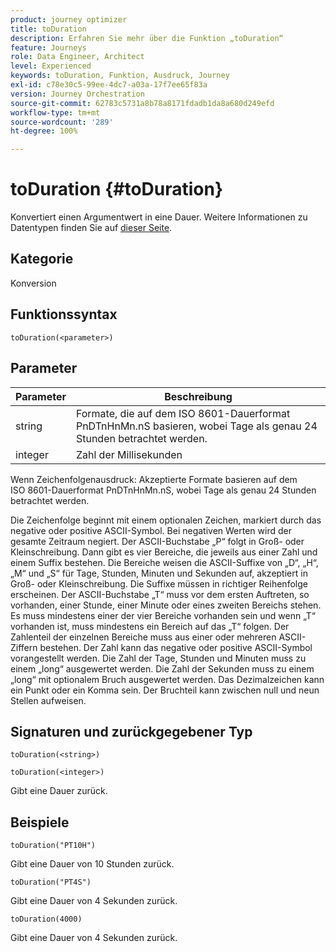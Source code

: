 ```yaml
---
product: journey optimizer
title: toDuration
description: Erfahren Sie mehr über die Funktion „toDuration“
feature: Journeys
role: Data Engineer, Architect
level: Experienced
keywords: toDuration, Funktion, Ausdruck, Journey
exl-id: c78e30c5-99ee-4dc7-a03a-17f7ee65f83a
version: Journey Orchestration
source-git-commit: 62783c5731a8b78a8171fdadb1da8a680d249efd
workflow-type: tm+mt
source-wordcount: '289'
ht-degree: 100%

---
```


# toDuration {#toDuration}

Konvertiert einen Argumentwert in eine Dauer. Weitere Informationen zu Datentypen finden Sie auf [dieser Seite](../expression/data-types.md).

## Kategorie

Konversion

## Funktionssyntax

`toDuration(<parameter>)`

## Parameter

| Parameter | Beschreibung |
|--- |--- |
| string | Formate, die auf dem ISO 8601-Dauerformat PnDTnHnMn.nS basieren, wobei Tage als genau 24 Stunden betrachtet werden. |
| integer | Zahl der Millisekunden |

Wenn Zeichenfolgenausdruck: Akzeptierte Formate basieren auf dem ISO 8601-Dauerformat PnDTnHnMn.nS, wobei Tage als genau 24 Stunden betrachtet werden.

Die Zeichenfolge beginnt mit einem optionalen Zeichen, markiert durch das negative oder positive ASCII-Symbol. Bei negativen Werten wird der gesamte Zeitraum negiert. Der ASCII-Buchstabe „P“ folgt in Groß- oder Kleinschreibung. Dann gibt es vier Bereiche, die jeweils aus einer Zahl und einem Suffix bestehen. Die Bereiche weisen die ASCII-Suffixe von „D“, „H“, „M“ und „S“ für Tage, Stunden, Minuten und Sekunden auf, akzeptiert in Groß- oder Kleinschreibung. Die Suffixe müssen in richtiger Reihenfolge erscheinen. Der ASCII-Buchstabe „T“ muss vor dem ersten Auftreten, so vorhanden, einer Stunde, einer Minute oder eines zweiten Bereichs stehen. Es muss mindestens einer der vier Bereiche vorhanden sein und wenn „T“ vorhanden ist, muss mindestens ein Bereich auf das „T“ folgen. Der Zahlenteil der einzelnen Bereiche muss aus einer oder mehreren ASCII-Ziffern bestehen. Der Zahl kann das negative oder positive ASCII-Symbol vorangestellt werden. Die Zahl der Tage, Stunden und Minuten muss zu einem „long“ ausgewertet werden. Die Zahl der Sekunden muss zu einem „long“ mit optionalem Bruch ausgewertet werden. Das Dezimalzeichen kann ein Punkt oder ein Komma sein. Der Bruchteil kann zwischen null und neun Stellen aufweisen.

## Signaturen und zurückgegebener Typ

`toDuration(<string>)`

`toDuration(<integer>)`

Gibt eine Dauer zurück.

## Beispiele

`toDuration("PT10H")`

Gibt eine Dauer von 10 Stunden zurück.

`toDuration("PT4S")`

Gibt eine Dauer von 4 Sekunden zurück.

`toDuration(4000)`

Gibt eine Dauer von 4 Sekunden zurück.
